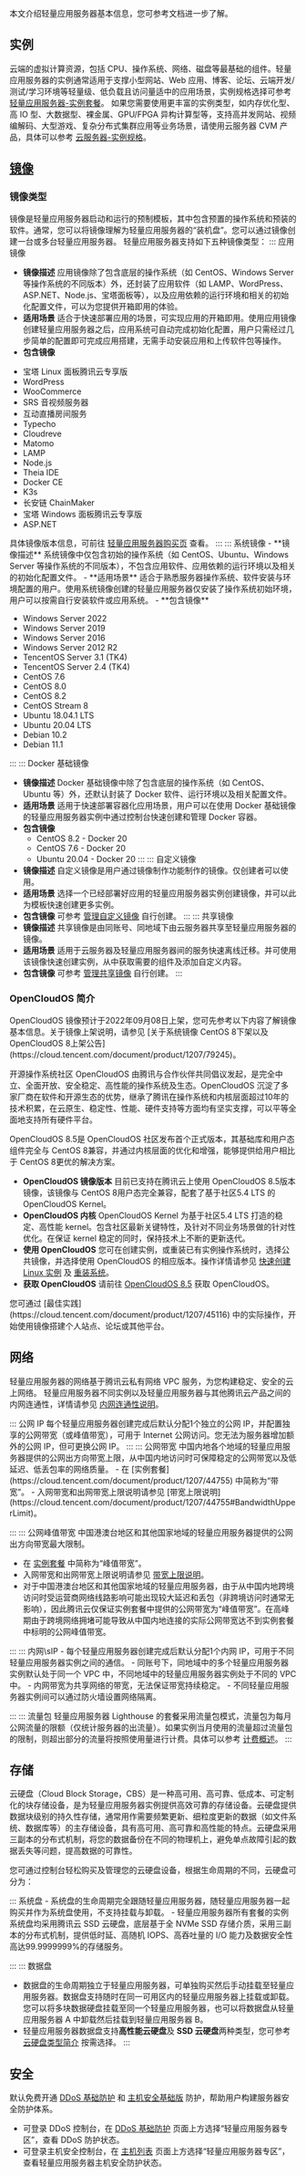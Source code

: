 本文介绍轻量应用服务器基本信息，您可参考文档进一步了解。

## 实例

云端的虚拟计算资源，包括 CPU、操作系统、网络、磁盘等最基础的组件。轻量应用服务器的实例通常适用于支撑小型网站、Web 应用、博客、论坛、云端开发/测试/学习环境等轻量级、低负载且访问量适中的应用场景，实例规格选择可参考 [轻量应用服务器-实例套餐](https://cloud.tencent.com/document/product/1207/44755)。
如果您需要使用更丰富的实例类型，如内存优化型、高 IO 型、大数据型、裸金属、GPU/FPGA 异构计算型等，支持高并发网站、视频编解码、大型游戏、复杂分布式集群应用等业务场景，请使用云服务器 CVM 产品，具体可以参考 [云服务器-实例规格](https://cloud.tencent.com/document/product/213/11518)。

## [镜像](id:OS)

### 镜像类型
镜像是轻量应用服务器启动和运行的预制模板，其中包含预置的操作系统和预装的软件。通常，您可以将镜像理解为轻量应用服务器的“装机盘”。您可以通过镜像创建一台或多台轻量应用服务器。
轻量应用服务器支持如下五种镜像类型：
<dx-tabs>
::: 应用镜像[](id:appOS)
- **镜像描述**
应用镜像除了包含底层的操作系统（如 CentOS、Windows Server 等操作系统的不同版本）外，还封装了应用软件（如 LAMP、WordPress、ASP.NET、Node.js、宝塔面板等），以及应用依赖的运行环境和相关的初始化配置文件，可以为您提供开箱即用的体验。
- **适用场景**
适合于快速部署应用的场景，可实现应用的开箱即用。使用应用镜像创建轻量应用服务器之后，应用系统可自动完成初始化配置，用户只需经过几步简单的配置即可完成应用搭建，无需手动安装应用和上传软件包等操作。
- **包含镜像**
<ul class="params">
<li>宝塔 Linux 面板腾讯云专享版</li>
<li>WordPress</li>
<li>WooCommerce</li>
<li>SRS 音视频服务器</li>
<li>互动直播房间服务</li>
<li>Typecho</li>
<li>Cloudreve</li>
<li>Matomo</li>
<li>LAMP</li>
<li>Node.js</li>
<li>Theia IDE</li>
<li>Docker CE</li>
<li>K3s</li>
<li>长安链 ChainMaker</li>
<li>宝塔 Windows 面板腾讯云专享版</li>
<li>ASP.NET</li>
</ul>
具体镜像版本信息，可前往 <a href="https://buy.cloud.tencent.com/lighthouse?buy_from=lh-doc">轻量应用服务器购买页</a> 查看。
:::
::: 系统镜像
- **镜像描述**
系统镜像中仅包含初始的操作系统（如 CentOS、Ubuntu、Windows Server 等操作系统的不同版本），不包含应用软件、应用依赖的运行环境以及相关的初始化配置文件。 
- **适用场景**
适合于熟悉服务器操作系统、软件安装与环境配置的用户。使用系统镜像创建的轻量应用服务器仅安装了操作系统初始环境，用户可以按需自行安装软件或应用系统。
- **包含镜像**
<ul class="params">
<li>Windows Server 2022</li>
<li>Windows Server 2019</li>
<li>Windows Server 2016</li>
<li>Windows Server 2012 R2</li>
<li>TencentOS Server 3.1 (TK4)</li>
<li>TencentOS Server 2.4 (TK4)</li>
<li>CentOS 7.6</li>
<li>CentOS 8.0</li>
<li>CentOS 8.2</li>
<li>CentOS Stream 8</li>
<li>Ubuntu 18.04.1 LTS</li>
<li>Ubuntu 20.04 LTS</li>
<li>Debian 10.2</li>
<li>Debian 11.1</li>
</ul>

:::
::: Docker 基础镜像[](id:DokcerOS)
- **镜像描述**
Docker 基础镜像中除了包含底层的操作系统（如 CentOS、Ubuntu 等）外，还默认封装了 Docker 软件、运行环境以及相关配置文件。
- **适用场景**
适用于快速部署容器化应用场景，用户可以在使用 Docker 基础镜像的轻量应用服务器实例中通过控制台快速创建和管理 Docker 容器。
- **包含镜像**
  - CentOS 8.2 - Docker 20
  - CentOS 7.6 - Docker 20
  - Ubuntu 20.04 - Docker 20
  :::
  ::: 自定义镜像[](id:customOS)
- **镜像描述**
自定义镜像是用户通过镜像制作功能制作的镜像。仅创建者可以使用。
- **适用场景**
选择一个已经部署好应用的轻量应用服务器实例创建镜像，并可以此为模板快速创建更多实例。
- **包含镜像**
可参考 [管理自定义镜像](https://cloud.tencent.com/document/product/1207/53038) 自行创建。
:::
::: 共享镜像[](id:shareOS)
- **镜像描述**
共享镜像是由同账号、同地域下由云服务器共享至轻量应用服务器的镜像。
- **适用场景**
适用于云服务器及轻量应用服务器间的服务快速离线迁移。并可使用该镜像快速创建实例，从中获取需要的组件及添加自定义内容。
- **包含镜像**
可参考 [管理共享镜像](https://cloud.tencent.com/document/product/1207/63264) 自行创建。
:::
</dx-tabs>

### OpenCloudOS 简介[](id:OpenCloudOS)

<dx-alert infotype="explain" title="">
OpenCloudOS 镜像预计于2022年09月08日上架，您可先参考以下内容了解镜像基本信息。关于镜像上架说明，请参见 [关于系统镜像 CentOS 8下架以及 OpenCloudOS 8上架公告](https://cloud.tencent.com/document/product/1207/79245)。
</dx-alert>



开源操作系统社区 OpenCloudOS 由腾讯与合作伙伴共同倡议发起，是完全中立、全面开放、安全稳定、高性能的操作系统及生态。OpenCloudOS 沉淀了多家厂商在软件和开源生态的优势，继承了腾讯在操作系统和内核层面超过10年的技术积累，在云原生、稳定性、性能、硬件支持等方面均有坚实支撑，可以平等全面地支持所有硬件平台。

OpenCloudOS 8.5是 OpenCloudOS 社区发布首个正式版本，其基础库和用户态组件完全与 CentOS 8兼容，并通过内核层面的优化和增强，能够提供给用户相比于 CentOS 8更优的解决方案。

- **OpenCloudOS 镜像版本**
目前已支持在腾讯云上使用 OpenCloudOS 8.5版本镜像，该镜像与 CentOS 8用户态完全兼容，配套了基于社区5.4 LTS 的 OpenCloudOS Kernel。
- **OpenCloudOS 内核**
OpenCloudOS Kernel 为基于社区5.4 LTS 打造的稳定、高性能 kernel。包含社区最新关键特性，及针对不同业务场景做的针对性优化。在保证 kernel 稳定的同时，保持技术上不断的更新迭代。
- **使用 OpenCloudOS**
您可在创建实例，或重装已有实例操作系统时，选择公共镜像，并选择使用 OpenCloudOS 的相应版本。操作详情请参见 [快速创建 Linux 实例](https://cloud.tencent.com/document/product/1207/44548) 及 [重装系统](https://cloud.tencent.com/document/product/1207/44576)。
- **获取 OpenCloudOS**
请前往 [OpenCloudOS 8.5](http://mirrors.tencent.com/opencloudos/8.5/isos/) 获取 OpenCloudOS。


<dx-alert infotype="explain" title="">
您可通过 [最佳实践](https://cloud.tencent.com/document/product/1207/45116) 中的实际操作，开始使用镜像搭建个人站点、论坛或其他平台。
</dx-alert>



## 网络

轻量应用服务器的网络基于腾讯云私有网络 VPC 服务，为您构建稳定、安全的云上网络。
<dx-alert infotype="explain" title="">
轻量应用服务器不同实例以及轻量应用服务器与其他腾讯云产品之间的内网连通性，详情请参见 [内网连通性说明](https://cloud.tencent.com/document/product/1207/50103#IntranetUnicom)。
</dx-alert>

<dx-accordion>
::: 公网 IP
每个轻量应用服务器创建完成后默认分配1个独立的公网 IP，并配置独享的公网带宽（或峰值带宽），可用于 Internet 公网访问。您无法为服务器增加额外的公网 IP，但可更换公网 IP。
:::
::: 公网带宽
中国内地各个地域的轻量应用服务器提供的公网出方向带宽上限，从中国内地访问时可保障稳定的公网带宽以及低延迟、低丢包率的网络质量。


<dx-alert infotype="explain" title="">
- 在 [实例套餐](https://cloud.tencent.com/document/product/1207/44755) 中简称为“带宽”。
- 入网带宽和出网带宽上限说明请参见 [带宽上限说明](https://cloud.tencent.com/document/product/1207/44755#BandwidthUpperLimit)。
</dx-alert>

:::
::: 公网峰值带宽
中国港澳台地区和其他国家地域的轻量应用服务器提供的公网出方向带宽最大限制。
<dx-alert infotype="explain" title="">
- 在 [实例套餐](https://cloud.tencent.com/document/product/1207/44755) 中简称为“峰值带宽”。
- 入网带宽和出网带宽上限说明请参见 [带宽上限说明](https://cloud.tencent.com/document/product/1207/44755#BandwidthUpperLimit)。
- 对于中国港澳台地区和其他国家地域的轻量应用服务器，由于从中国内地跨境访问时受运营商网络线路影响可能出现较大延迟和丢包（非跨境访问时通常无影响），因此腾讯云仅保证实例套餐中提供的公网带宽为“峰值带宽”。在高峰期由于跨境网络拥堵可能导致从中国内地连接的实际公网带宽达不到实例套餐中标明的公网峰值带宽。
</dx-alert>
:::
::: 内网\sIP
- 每个轻量应用服务器创建完成后默认分配1个内网 IP，可用于不同轻量应用服务器实例之间的通信。
- 同账号下，同地域中的多个轻量应用服务器实例默认处于同一个 VPC 中，不同地域中的轻量应用服务器实例处于不同的 VPC 中。
- 内网带宽为共享网络的带宽，无法保证带宽持续稳定。
- 不同轻量应用服务器实例间可以通过防火墙设置网络隔离。

:::
::: 流量包
轻量应用服务器 Lighthouse 的套餐采用流量包模式，流量包为每月公网流量的限额（仅统计服务器的出流量）。如果实例当月使用的流量超过流量包的限制，则超出部分的流量将按照使用量进行计费。具体可以参考 [计费概述](https://cloud.tencent.com/document/product/1207/44368)。
:::
</dx-accordion>

## 存储
云硬盘（Cloud Block Storage，CBS）是一种高可用、高可靠、低成本、可定制化的块存储设备，是为轻量应用服务器实例提供高效可靠的存储设备。云硬盘提供数据块级别的持久性存储，通常用作需要频繁更新、细粒度更新的数据（如文件系统、数据库等）的主存储设备，具有高可用、高可靠和高性能的特点。云硬盘采用三副本的分布式机制，将您的数据备份在不同的物理机上，避免单点故障引起的数据丢失等问题，提高数据的可靠性。

您可通过控制台轻松购买及管理您的云硬盘设备，根据生命周期的不同，云硬盘可分为：

<dx-accordion>
::: 系统盘
- 系统盘的生命周期完全跟随轻量应用服务器，随轻量应用服务器一起购买并作为系统盘使用，不支持挂载与卸载。
- 轻量应用服务器所有套餐的实例系统盘均采用腾讯云 SSD 云硬盘，底层基于全 NVMe SSD 存储介质，采用三副本的分布式机制，提供低时延、高随机 IOPS、高吞吐量的 I/O 能力及数据安全性高达99.9999999%的存储服务。

:::
::: 数据盘
- 数据盘的生命周期独立于轻量应用服务器，可单独购买然后手动挂载至轻量应用服务器。数据盘支持随时在同一可用区内的轻量应用服务器上挂载或卸载。您可以将多块数据硬盘挂载至同一个轻量应用服务器，也可以将数据盘从轻量应用服务器 A 中卸载然后挂载到轻量应用服务器 B。
- 轻量应用服务器数据盘支持**高性能云硬盘**及 **SSD 云硬盘**两种类型，您可参考 [云硬盘类型简介](https://cloud.tencent.com/document/product/362/2353#.E4.BA.91.E7.A1.AC.E7.9B.98.E7.B1.BB.E5.9E.8B.E7.AE.80.E4.BB.8B) 按需选择。
:::
</dx-accordion>





## 安全
默认免费开通 [DDoS 基础防护](https://cloud.tencent.com/document/product/1020/31625) 和 [主机安全基础版](https://cloud.tencent.com/document/product/296/2222) 防护，帮助用户构建服务器安全防护体系。
<dx-alert infotype="explain" title="">
- 可登录 DDoS 控制台，在 [DDoS 基础防护](https://console.cloud.tencent.com/ddos/ddos-basic) 页面上方选择“轻量应用服务器专区”，查看 DDoS 防护状态。
- 可登录主机安全控制台，在 [主机列表](https://console.cloud.tencent.com/cwp/asset/machine) 页面上方选择“轻量应用服务器专区”，查看轻量应用服务器主机安全防护状态。
</dx-alert>

